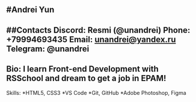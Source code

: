 #Andrei Yun
---
**##Contacts**
**Discord: Resmi (@unandrei)**
**Phone: +79994693435**
**Email: unandrei@yandex.ru**
**Telegram: @unandrei**
---
Bio:
I learn Front-end Development with RSSchool and dream to get a job in EPAM!
---
Skills:
*HTML5, CSS3
*VS Code
*Git, GitHub
*Adobe Photoshop, Figma